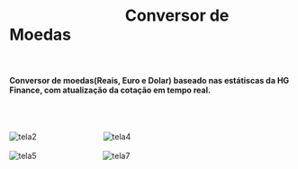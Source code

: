 # _&nbsp;&nbsp;&nbsp;&nbsp;&nbsp;&nbsp;&nbsp;&nbsp;&nbsp;&nbsp;&nbsp;&nbsp;&nbsp;&nbsp;&nbsp;&nbsp;&nbsp;&nbsp;&nbsp;&nbsp;&nbsp;&nbsp;&nbsp;&nbsp;&nbsp;&nbsp;&nbsp;&nbsp;&nbsp;&nbsp;_ Conversor de Moedas
<br>

#### Conversor de moedas(Reais, Euro e Dolar) baseado nas estátiscas da HG Finance, com atualização da cotação em tempo real.

<br>
<br>



![tela2](https://user-images.githubusercontent.com/79944786/131930119-35895b6e-e2ec-4bd7-b62d-649b83a5be26.png)_&nbsp;&nbsp;&nbsp;&nbsp;&nbsp;&nbsp;&nbsp;&nbsp;&nbsp;&nbsp;&nbsp;&nbsp;&nbsp;&nbsp;&nbsp;&nbsp;&nbsp;&nbsp;&nbsp;&nbsp;&nbsp;&nbsp;&nbsp;&nbsp;&nbsp;&nbsp;&nbsp;&nbsp;&nbsp;&nbsp;_![tela4](https://user-images.githubusercontent.com/79944786/131930131-c708ccdc-5804-48c0-a402-e237f4a6b523.png)
<br>
<br>
![tela5](https://user-images.githubusercontent.com/79944786/131930140-6cd0f89f-fc35-4cb2-b346-bbf954bba129.png)_&nbsp;&nbsp;&nbsp;&nbsp;&nbsp;&nbsp;&nbsp;&nbsp;&nbsp;&nbsp;&nbsp;&nbsp;&nbsp;&nbsp;&nbsp;&nbsp;&nbsp;&nbsp;&nbsp;&nbsp;&nbsp;&nbsp;&nbsp;&nbsp;&nbsp;&nbsp;&nbsp;&nbsp;&nbsp;&nbsp;_![tela7](https://user-images.githubusercontent.com/79944786/131930145-991af88b-cd9e-45bd-bbf3-9ef2e2b0c0ff.png)
